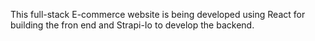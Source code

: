 This full-stack E-commerce website is being developed using React for building the fron end and Strapi-Io to develop the backend. 
